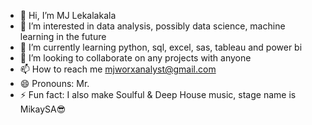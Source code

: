 - 👋 Hi, I’m MJ Lekalakala
- 👀 I’m interested in data analysis, possibly data science, machine learning in the future
- 🌱 I’m currently learning python, sql, excel, sas, tableau and power bi
- 💞️ I’m looking to collaborate on any projects with anyone 
- 📫 How to reach me mjworxanalyst@gmail.com
- 😄 Pronouns: Mr.
- ⚡ Fun fact: I also make Soulful & Deep House music, stage name is MikaySA😎

<!---
MJWorx/MJWorx is a ✨ special ✨ repository because its `README.md` (this file) appears on your GitHub profile.
You can click the Preview link to take a look at your changes.
--->
